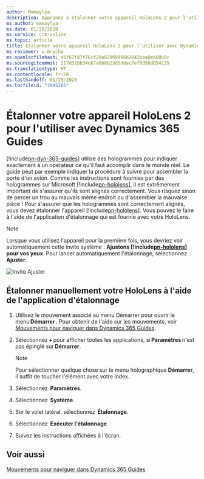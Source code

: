 ```yaml
---
author: Mamaylya
description: Apprenez à étalonner votre appareil HoloLens 2 pour l'utiliser avec Dynamics 365 Guides afin que les hologrammes apparaissent au bon endroit.
ms.author: mamaylya
ms.date: 01/28/2020
ms.service: crm-online
ms.topic: article
title: Étalonner votre appareil HoloLens 2 pour l'utiliser avec Dynamics 365 Guides
ms.reviewer: v-brycho
ms.openlocfilehash: d6f67f87f76cf29a82969966b2642baa0eb68b8c
ms.sourcegitcommit: 217d31bb34e67a6b8823d5ddac7ef8d56d054139
ms.translationtype: HT
ms.contentlocale: fr-FR
ms.lasthandoff: 01/29/2020
ms.locfileid: "2995265"
---
```

# <a name="calibrate-your-hololens-2-device-to-use-with-dynamics-365-guides"></a>Étalonner votre appareil HoloLens 2 pour l'utiliser avec Dynamics 365 Guides

[!include[pn-dyn-365-guides](../includes/pn-dyn-365-guides.md)] utilise des hologrammes pour indiquer exactement à un opérateur ce qu'il faut accomplir dans le monde réel. Le guide peut par exemple indiquer la procédure à suivre pour assembler la porte d'un avion. Comme les instructions sont fournies par des hologrammes sur Microsoft [!include[pn-hololens](../includes/pn-hololens.md)], il est extrêmement important de s'assurer qu'ils sont alignés correctement. Vous risquez sinon de percer un trou au mauvais même endroit ou d'assembler la mauvaise pièce ! Pour s'assurer que les hologrammes sont correctement alignés, vous devez étalonner l'appareil [!include[pn-hololens](../includes/pn-hololens.md)]. Vous pouvez le faire à l'aide de l'application d'étalonnage qui est fournie avec votre HoloLens. 

>[!NOTE]
>Lorsque vous utilisez l'appareil pour la première fois, vous devriez voir automatiquement cette invite système : **Ajustons [!include[pn-hololens](../includes/pn-hololens.md)] pour vos yeux**. Pour lancer automatiquement l'étalonnage, sélectionnez **Ajuster**.

![Invite Ajuster](media/adjust-prompt-HL2-calibration.png "Ajuster l'invite")

## <a name="manually-calibrate-your-hololens-by-using-the-calibration-app"></a>Étalonner manuellement votre HoloLens à l'aide de l'application d'étalonnage 

1. Utilisez le mouvement associé au menu Démarrer pour ouvrir le menu **Démarrer** . Pour obtenir de l'aide sur les mouvements, voir [Mouvements pour naviguer dans Dynamics 365 Guides](operator-gestures.md).

2. Sélectionnez **+** pour afficher toutes les applications, si **Paramètres** n'est pas épinglé sur **Démarrer**. 

    >[!NOTE]
    >Pour sélectionner quelque chose sur le menu holographique **Démarrer**, il suffit de toucher l'élément avec votre index.

3. Sélectionnez  **Paramètres**. 

4. Sélectionnez  **Système**. 

5. Sur le volet latéral, sélectionnez  **Étalonnage**. 

6. Sélectionnez  **Exécuter l'étalonnage**. 

7. Suivez les instructions affichées à l'écran. 

## <a name="see-also"></a>Voir aussi

[Mouvements pour naviguer dans Dynamics 365 Guides](operator-gestures-HL2.md)
